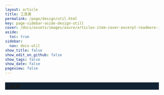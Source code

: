 ```yaml
---
layout: article
title: 工具类
permalink: /page/design/util.html
key: page-sidebar-aside-design-utill
cover: /docs/assets/images/axure/articles-item-cover-excerpt-readmore-info.jpg
aside:
  toc: true
sidebar:
  nav: docs-util
show_title: false
show_edit_on_github: false
show_tags: false
show_date: false
pageview: false
---
```

<style>
  .hero-example p {
    margin: .5rem 0;
  }
  .hero-example--height {
    height: 500px;
  }
  .hero-fill-example {
    background-color: #ccc;
  }
  .hero-fill-example--dark {
    background-color: #123;
  }
  .hero-bg-image-example {
    background-image: url("/docs/assets/images/cover3.jpg");
  }
  .hero-bg-image-example--linear-gradient {
    background-image: linear-gradient(135deg, rgba(255, 69, 0, .5), rgba(255, 197, 0, .2)), url("/docs/assets/images/cover3.jpg");
  }
</style>

<div class="hero hero-example hero--dark hero-fill-example--dark my-3">
  <div class="hero__content">
    <h3>工具类</h3>
  </div>
</div>
